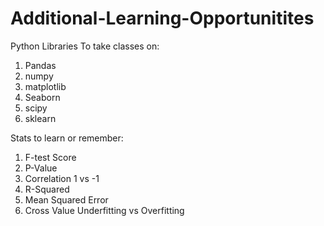 # Additional-Learning-Opportunitites
Python Libraries To take classes on:
1. Pandas
2. numpy
3. matplotlib
4. Seaborn
5. scipy
6. sklearn

Stats to learn or remember:
1. F-test Score
2. P-Value
3. Correlation 1 vs -1
4. R-Squared
5. Mean Squared Error
6. Cross Value
Underfitting vs Overfitting
